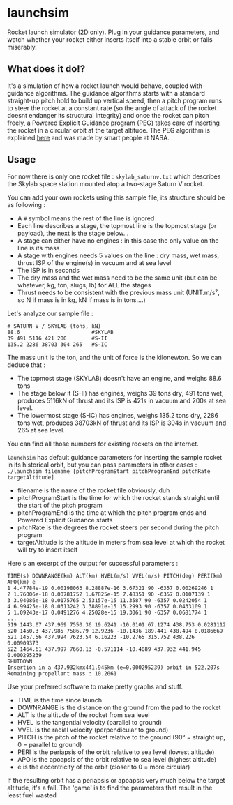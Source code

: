 # launchsim

Rocket launch simulator (2D only). Plug in your guidance parameters, and watch whether your rocket either inserts itself into a stable orbit or fails miserably.

## What does it do!?

It's a simulation of how a rocket launch would behave, coupled with guidance algorithms.
The guidance algorithms starts with a standard straight-up pitch hold to build up vertical speed, then a pitch program runs to steer the rocket at a constant rate (so the angle of attack of the rocket doesnt endanger its structural integrity) and once the rocket can pitch freely, a Powered Explicit Guidance program (PEG) takes care of inserting the rocket in a circular orbit at the target altitude. 
The PEG algorithm is explained [here](https://www.orbiterwiki.org/wiki/Powered_Explicit_Guidance) and was made by smart people at NASA.

## Usage

For now there is only one rocket file : `skylab_saturnv.txt` which describes the Skylab space station mounted atop a two-stage Saturn V rocket.

You can add your own rockets using this sample file, its structure should be as following :
* A `#` symbol means the rest of the line is ignored
* Each line describes a stage, the topmost line is the topmost stage (or payload), the next is the stage below...
* A stage can either have no engines : in this case the only value on the line is its mass
* A stage with engines needs 5 values on the line : dry mass, wet mass, thrust ISP of the engine(s) in vacuum and at sea level
* The ISP is in seconds
* The dry mass and the wet mass need to be the same unit (but can be whatever, kg, ton, slugs, lb) for ALL the stages
* Thrust needs to be consistent with the previous mass unit (UNIT.m/s², so N if mass is in kg, kN if mass is in tons....)

Let's analyze our sample file : 
```
# SATURN V / SKYLAB (tons, kN)
88.6                       #SKYLAB
39 491 5116 421 200        #S-II
135.2 2286 38703 304 265   #S-IC
```

The mass unit is the ton, and the unit of force is the kilonewton. So we can deduce that :
* The topmost stage (SKYLAB) doesn't have an engine, and weighs 88.6 tons
* The stage below it (S-II) has engines, weighs 39 tons dry, 491 tons wet, produces 5116kN of thrust and its ISP is 421s in vacuum and 200s at sea level.
* The lowermost stage (S-IC) has engines, weighs 135.2 tons dry, 2286 tons wet, produces 38703kN of thrust and its ISP is 304s in vacuum and 265 at sea level.

You can find all those numbers for existing rockets on the internet.

`launchsim` has default guidance parameters for inserting the sample rocket in its historical orbit, but you can pass parameters in other cases : 
```./launchsim filename [pitchProgramStart pitchProgramEnd pitchRate targetAltitude]```
* filename is the name of the rocket file obviously, duh
* pitchProgramStart is the time for which the rocket stands straight until the start of the pitch program
* pitchProgramEnd is the time at which the pitch program ends and Powered Explicit Guidance starts
* pitchRate is the degrees the rocket steers per second during the pitch program
* targetAltitude is the altitude in meters from sea level at which the rocket will try to insert itself

Here's an excerpt of the output for successful parameters :
```
TIME(s) DOWNRANGE(km) ALT(km) HVEL(m/s) VVEL(m/s) PITCH(deg) PERI(km) APO(km) e
1 4.47784e-19 0.00198063 8.28887e-16 3.67321 90 -6357 0.00269246 1
2 1.76006e-18 0.00781752 1.67825e-15 7.48351 90 -6357 0.0107139 1
3 3.94086e-18 0.0175765 2.53157e-15 11.3587 90 -6357 0.0242054 1
4 6.99425e-18 0.0313242 3.38891e-15 15.2993 90 -6357 0.0433109 1
5 1.09243e-17 0.0491276 4.25028e-15 19.3061 90 -6357 0.0681774 1
...
519 1443.07 437.969 7550.36 19.6241 -10.0101 67.1274 438.753 0.0281112
520 1450.3 437.985 7586.79 12.9236 -10.1436 189.441 438.494 0.0186669
521 1457.56 437.994 7623.54 6.16223 -10.2765 315.752 438.226 0.00909373
522 1464.61 437.997 7660.13 -0.571114 -10.4089 437.932 441.945 0.000295239
SHUTDOWN
Insertion in a 437.932kmx441.945km (e=0.000295239) orbit in 522.207s
Remaining propellant mass : 10.2061
```

Use your preferred software to make pretty graphs and stuff.
* TIME is the time since launch
* DOWNRANGE is the distance on the ground from the pad to the rocket
* ALT is the altitude of the rocket from sea level
* HVEL is the tangential velocity (parallel to ground)
* VVEL is the radial velocity (perpendicular to ground)
* PITCH is the pitch of the rocket relative to the ground (90° = straight up, 0 = parallel to ground)
* PERI is the periapsis of the orbit relative to sea level (lowest altitude)
* APO is the apoapsis of the orbit relative to sea level (highest altitude)
* e is the eccentricity of the orbit (closer to 0 = more circular)

If the resulting orbit has a periapsis or apoapsis very much below the target altitude, it's a fail. The 'game' is to find the parameters that result in the least fuel wasted
